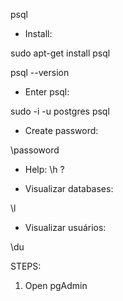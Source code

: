psql

- Install:

sudo apt-get install psql

psql --version


- Enter psql:

sudo -i -u postgres
psql

- Create password:

\passoword

- Help:
\h
\?

- Visualizar databases:

\l

- Visualizar usuários:

\du


STEPS:

1. Open pgAdmin